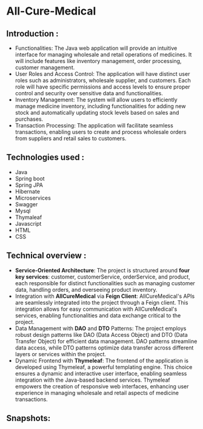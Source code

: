 # All-Cure-Medical

## Introduction :
* Functionalities: The Java web application will provide an intuitive interface for managing wholesale and retail operations of medicines. It will include features like inventory management, order processing, customer management.
* User Roles and Access Control: The application will have distinct user roles such as administrators, wholesale supplier, and customers. Each role will have specific permissions and access levels to ensure proper control and security over sensitive data and functionalities.
* Inventory Management: The system will allow users to efficiently manage medicine inventory, including functionalities for adding new stock and automatically updating stock levels based on sales and purchases.
* Transaction Processing: The application will facilitate seamless transactions, enabling users to create and process wholesale orders from suppliers and retail sales to customers.


## Technologies used :
* Java
* Spring boot
* Spring JPA
* Hibernate
* Microservices
* Swagger
* Mysql
* Thymaleaf
* Javascript
* HTML
* CSS

## Technical overview :
* **Service-Oriented Architecture**: The project is structured around **four key services**: customer, customerService, orderService, and product, each responsible for distinct functionalities such as managing customer data, handling orders, and overseeing product inventory.
* Integration with **AllCureMedical** via **Feign Client**: AllCureMedical's APIs are seamlessly integrated into the project through a Feign client. This integration allows for easy communication with AllCureMedical's services, enabling functionalities and data exchange critical to the project.
* Data Management with **DAO** and **DTO** Patterns: The project employs robust design patterns like DAO (Data Access Object) and DTO (Data Transfer Object) for efficient data management. DAO patterns streamline data access, while DTO patterns optimize data transfer across different layers or services within the project.
* Dynamic Frontend with **Thymeleaf**: The frontend of the application is developed using Thymeleaf, a powerful templating engine. This choice ensures a dynamic and interactive user interface, enabling seamless integration with the Java-based backend services. Thymeleaf empowers the creation of responsive web interfaces, enhancing user experience in managing wholesale and retail aspects of medicine transactions.
  
## Snapshots:

